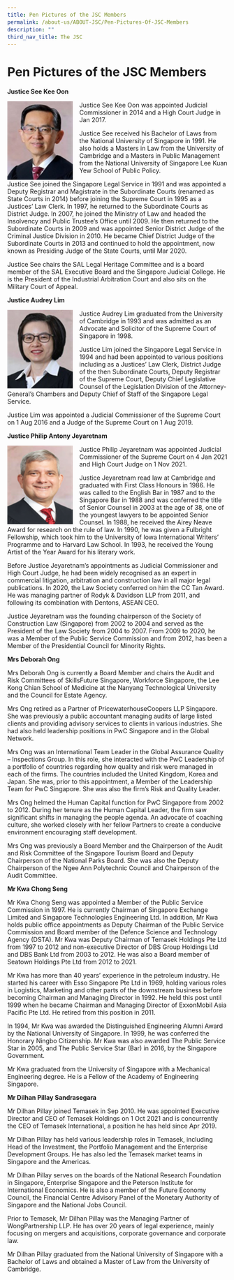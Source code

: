 ```yaml
---
title: Pen Pictures of the JSC Members
permalink: /about-us/ABOUT-JSC/Pen-Pictures-Of-JSC-Members
description: ""
third_nav_title: The JSC
---
```



# Pen Pictures of the JSC Members
**Justice See Kee Oon**

<img src="/images/Justice%20See%20Kee%20Oon.png" 
     style="width:150px;
            height:180px;
						float: left;
						margin-right:15px;
						" />
Justice See Kee Oon was appointed Judicial Commissioner in 2014 and a High Court Judge in Jan 2017.

Justice See received his Bachelor of Laws from the National University of Singapore in 1991. He also holds a Masters in Law from the University of Cambridge and a Masters in Public Management from the National University of Singapore Lee Kuan Yew School of Public Policy.

Justice See joined the Singapore Legal Service in 1991 and was appointed a Deputy Registrar and Magistrate in the Subordinate Courts (renamed as State Courts in 2014) before joining the Supreme Court in 1995 as a Justices’ Law Clerk. In 1997, he returned to the Subordinate Courts as District Judge. In 2007, he joined the Ministry of Law and headed the Insolvency and Public Trustee’s Office until 2009. He then returned to the Subordinate Courts in 2009 and was appointed Senior District Judge of the Criminal Justice Division in 2010. He became Chief District Judge of the Subordinate Courts in 2013 and continued to hold the appointment, now known as Presiding Judge of the State Courts, until Mar 2020.

Justice See chairs the SAL Legal Heritage Committee and is a board member of the SAL Executive Board and the Singapore Judicial College. He is the President of the Industrial Arbitration Court and also sits on the Military Court of Appeal.


**Justice Audrey Lim**

<img src="/images/Justice%20Audrey%20Lim.png" 
		 style="width: 150px;
						height: 180px;
						float: left; 
						margin-right: 15px;">
Justice Audrey Lim graduated from the University of Cambridge in 1993 and was admitted as an Advocate and Solicitor of the Supreme Court of Singapore in 1998.

Justice Lim joined the Singapore Legal Service in 1994 and had been appointed to various positions including as a Justices’ Law Clerk, District Judge of the then Subordinate Courts, Deputy Registrar of the Supreme Court, Deputy Chief Legislative Counsel of the Legislation Division of the Attorney-General’s Chambers and Deputy Chief of Staff of the Singapore Legal Service.

Justice Lim was appointed a Judicial Commissioner of the Supreme Court on 1 Aug 2016 and a Judge of the Supreme Court on 1 Aug 2019.

**Justice Philip Antony Jeyaretnam**

<img src="/images/Justice%20Philip%20Antony%20Jeyaretnam.png" 
style="
width: 150px;
height: 180px;
float:left; 
margin-right: 15px;">

Justice Philip Jeyaretnam was appointed Judicial Commissioner of the Supreme Court on 4 Jan 2021 and High Court Judge on 1 Nov 2021.

Justice Jeyaretnam read law at Cambridge and graduated with First Class Honours in 1986. He was called to the English Bar in 1987 and to the Singapore Bar in 1988 and was conferred the title of Senior Counsel in 2003 at the age of 38, one of the youngest lawyers to be appointed Senior Counsel. In 1988, he received the Airey Neave Award for research on the rule of law. In 1990, he was given a Fulbright Fellowship, which took him to the University of Iowa International Writers’ Programme and to Harvard Law School. In 1993, he received the Young Artist of the Year Award for his literary work.

Before Justice Jeyaretnam’s appointments as Judicial Commissioner and High Court Judge, he had been widely recognised as an expert in commercial litigation, arbitration and construction law in all major legal publications. In 2020, the Law Society conferred on him the CC Tan Award. He was managing partner of Rodyk & Davidson LLP from 2011, and following its combination with Dentons, ASEAN CEO.

Justice Jeyaretnam was the founding chairperson of the Society of Construction Law (Singapore) from 2002 to 2004 and served as the President of the Law Society from 2004 to 2007. From 2009 to 2020, he was a Member of the Public Service Commission and from 2012, has been a Member of the Presidential Council for Minority Rights.

**Mrs Deborah Ong**

Mrs Deborah Ong is currently a Board Member and chairs the Audit and Risk Committees of SkillsFuture Singapore, Workforce Singapore, the Lee Kong Chian School of Medicine at the Nanyang Technological University and the Council for Estate Agency.

Mrs Ong retired as a Partner of PricewaterhouseCoopers LLP Singapore. She was previously a public accountant managing audits of large listed clients and providing advisory services to clients in various industries. She had also held leadership positions in PwC Singapore and in the Global Network.

Mrs Ong was an International Team Leader in the Global Assurance Quality – Inspections Group. In this role, she interacted with the PwC Leadership of a portfolio of countries regarding how quality and risk were managed in each of the firms. The countries included the United Kingdom, Korea and Japan. She was, prior to this appointment, a Member of the Leadership Team for PwC Singapore. She was also the firm’s Risk and Quality Leader.

Mrs Ong helmed the Human Capital function for PwC Singapore from 2002 to 2012. During her tenure as the Human Capital Leader, the firm saw significant shifts in managing the people agenda. An advocate of coaching culture, she worked closely with her fellow Partners to create a conducive environment encouraging staff development.

Mrs Ong was previously a Board Member and the Chairperson of the Audit and Risk Committee of the Singapore Tourism Board and Deputy Chairperson of the National Parks Board. She was also the Deputy Chairperson of the Ngee Ann Polytechnic Council and Chairperson of the Audit Committee.

**Mr Kwa Chong Seng**

Mr Kwa Chong Seng was appointed a Member of the Public Service Commission in 1997. He is currently Chairman of Singapore Exchange Limited and Singapore Technologies Engineering Ltd. In addition, Mr Kwa holds public office appointments as Deputy Chairman of the Public Service Commission and Board member of the Defence Science and Technology Agency (DSTA). Mr Kwa was Deputy Chairman of Temasek Holdings Pte Ltd from 1997 to 2012 and non-executive Director of DBS Group Holdings Ltd and DBS Bank Ltd from 2003 to 2012. He was also a Board member of Seatown Holdings Pte Ltd from 2012 to 2021.

Mr Kwa has more than 40 years’ experience in the petroleum industry. He started his career with Esso Singapore Pte Ltd in 1969, holding various roles in Logistics, Marketing and other parts of the downstream business before becoming Chairman and Managing Director in 1992. He held this post until 1999 when he became Chairman and Managing Director of ExxonMobil Asia Pacific Pte Ltd. He retired from this position in 2011.

In 1994, Mr Kwa was awarded the Distinguished Engineering Alumni Award by the National University of Singapore. In 1999, he was conferred the Honorary Ningbo Citizenship. Mr Kwa was also awarded The Public Service Star in 2005, and The Public Service Star (Bar) in 2016, by the Singapore Government.

Mr Kwa graduated from the University of Singapore with a Mechanical Engineering degree. He is a Fellow of the Academy of Engineering Singapore.

**Mr Dilhan Pillay Sandrasegara**

Mr Dilhan Pillay joined Temasek in Sep 2010. He was appointed Executive Director and CEO of Temasek Holdings on 1 Oct 2021 and is concurrently the CEO of Temasek International, a position he has held since Apr 2019.

Mr Dilhan Pillay has held various leadership roles in Temasek, including Head of the Investment, the Portfolio Management and the Enterprise Development Groups. He has also led the Temasek market teams in Singapore and the Americas.

Mr Dilhan Pillay serves on the boards of the National Research Foundation in Singapore, Enterprise Singapore and the Peterson Institute for International Economics. He is also a member of the Future Economy Council, the Financial Centre Advisory Panel of the Monetary Authority of Singapore and the National Jobs Council.

Prior to Temasek, Mr Dilhan Pillay was the Managing Partner of WongPartnership LLP. He has over 20 years of legal experience, mainly focusing on mergers and acquisitions, corporate governance and corporate law.

Mr Dilhan Pillay graduated from the National University of Singapore with a Bachelor of Laws and obtained a Master of Law from the University of Cambridge.